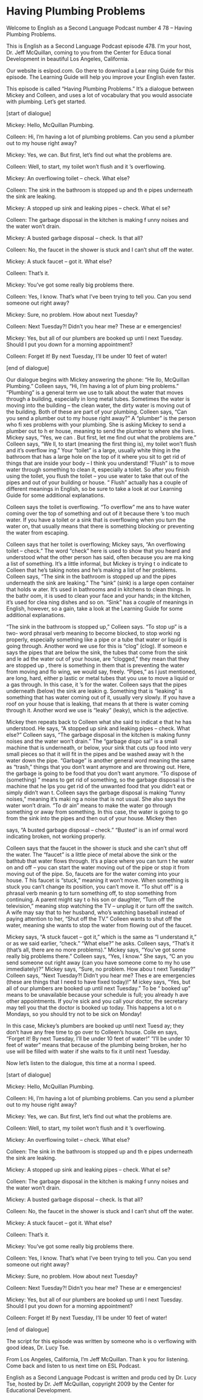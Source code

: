 # Having Plumbing Problems

Welcome to English as a Second Language Podcast number 4 78 – Having Plumbing Problems. 

This is English as a Second Language Podcast episode 478.  I’m your host, Dr. Jeff McQuillan, coming to you from the Center for Educa tional Development in beautiful Los Angeles, California. 

Our website is eslpod.com.  Go there to download a Lear ning Guide for this episode.  The Learning Guide will help you improve your  English even faster. 

This episode is called “Having Plumbing Problems.”  It’s a  dialogue between Mickey and Colleen, and uses a lot of vocabulary that you would associate with plumbing.  Let’s get started. 

[start of dialogue] 

Mickey:  Hello, McQuillan Plumbing. 

Colleen:  Hi, I’m having a lot of plumbing problems.  Can you send a plumber out to my house right away? 

Mickey:  Yes, we can.  But first, let’s find out what the problems are. 

Colleen:  Well, to start, my toilet won’t flush and it ’s overflowing. 

Mickey:  An overflowing toilet – check.  What else? 

Colleen:  The sink in the bathroom is stopped up and th e pipes underneath the sink are leaking.   

Mickey:  A stopped up sink and leaking pipes – check.  What el se? 

Colleen:  The garbage disposal in the kitchen is making f unny noises and the water won’t drain. 

Mickey:  A busted garbage disposal – check.  Is that all? 

Colleen:  No, the faucet in the shower is stuck and I can’t shut off the water.   

Mickey:  A stuck faucet – got it.  What else?  

 Colleen:  That’s it.   

Mickey:  You’ve got some really big problems there.   

Colleen:  Yes, I know.  That’s what I’ve been trying to tell you.  Can you send someone out right away? 

Mickey:  Sure, no problem.  How about next Tuesday? 

Colleen:  Next Tuesday?!  Didn’t you hear me?  These ar e emergencies! 

Mickey:  Yes, but all of our plumbers are booked up unti l next Tuesday.  Should I put you down for a morning appointment? 

Colleen:  Forget it!  By next Tuesday, I’ll be under 10  feet of water! 

[end of dialogue] 

Our dialogue begins with Mickey answering the phone: “He llo, McQuillan Plumbing.”  Colleen says, “Hi, I’m having a lot of plum bing problems.” “Plumbing” is a general term we use to talk about the water that moves through a building, especially in long metal tubes.  Sometimes the  water is moving into the building – the clean water, the dirty water is moving out of the building.  Both of these are part of your plumbing.  Colleen says, “Can you  send a plumber out to my house right away?”  A “plumber” is the person who fi xes problems with your plumbing.  She is asking Mickey to send a plumber out to h er house, meaning to send the plumber to where she lives.  Mickey says, “Yes, we can .  But first, let me find out what the problems are.”  Colleen says, “We ll, to start (meaning the first thing is), my toilet won’t flush and it’s overflow ing.”  Your “toilet” is a large, usually white thing in the bathroom that has a large hole on the top of it where you sit to get rid of things that are inside your body –  I think you understand! “Flush” is to move water through something to clean it, especially a toilet.  So after you finish using the toilet, you flush the toilet  – you use water to take that out of the pipes and out of your building or house.  “ Flush” actually has a couple of different meanings in English, so be sure to take a look at our Learning Guide for some additional explanations. 

Colleen says the toilet is overflowing.  “To overflow” me ans to have water coming over the top of something and out of it because there ’s too much water.  If you have a toilet or a sink that is overflowing when you turn  the water on, that usually means that there is something blocking or preventing the water from escaping.   

 Colleen says that her toilet is overflowing; Mickey says, “An  overflowing toilet – check.”  The word “check” here is used to show that you heard  and understood what the other person has said, often because you are ma king a list of something.  It’s a little informal, but Mickey is trying t o indicate to Colleen that he’s taking notes and he’s making a list of her problems.   Colleen says, “The sink in the bathroom is stopped up and the pipes underneath  the sink are leaking.” The “sink” (sink) is a large open container that holds w ater.  It’s used in bathrooms and in kitchens to clean things.  In the bathr oom, it is used to clean your face and your hands; in the kitchen, it’s used for clea ning dishes and so on. “Sink” has a couple of meanings in English, however, so a gain, take a look at the Learning Guide for some additional explanations. 

“The sink in the bathroom is stopped up,” Colleen says.  “To stop up” is a two- word phrasal verb meaning to become blocked, to stop worki ng properly, especially something like a pipe or a tube that water or  liquid is going through. Another word we use for this is “clog” (clog).  If someon e says the pipes that are below the sink, the tubes that come from the sink and le ad the water out of your house, are “clogged,” they mean that they are stopped up , there is something in them that is preventing the water from moving and flo wing, we would say, freely. “Pipes,” as I just mentioned, are long, hard, either p lastic or metal tubes that you use to move a liquid or a gas through.  In this case, it ’s for the water.  Colleen says that the pipes underneath (below) the sink are leakin g.  Something that is “leaking” is something that has water coming out of it,  usually very slowly.  If you have a roof on your house that is leaking, that means th at there is water coming through it.  Another word we use is “leaky” (leaky), which  is the adjective. 

Mickey then repeats back to Colleen what she said to indicat e that he has understood.  He says, “A stopped up sink and leaking pipes – check.  What else?”  Colleen says, “The garbage disposal in the kitchen is making funny noises and the water won’t drain.”  The “garbage dispo sal” is a small machine that is underneath, or below, your sink that cuts up food  into very small pieces so that it will fit in the pipes and be washed away wit h the water down the pipe. “Garbage” is another general word meaning the same as “trash,” things that you don’t want anymore and are throwing out.  Here, the garbage is going to be food that you don’t want anymore.  “To dispose of (something) ” means to get rid of something, so the garbage disposal is the machine that he lps you get rid of the unwanted food that you didn’t eat or simply didn’t wan t.  Colleen says the garbage disposal is making “funny noises,” meaning it’s maki ng a noise that is not usual.  She also says the water won’t drain.  “To dr ain” means to make the water go through something or away from something.  In  this case, the water is going to go from the sink into the pipes and then out of your house.  Mickey then  

 says, “A busted garbage disposal – check.”  “Busted” is an inf ormal word indicating broken, not working properly. 

Colleen says that the faucet in the shower is stuck and she can’t shut off the water.  The “faucet” is a little piece of metal above the sink or the bathtub that water flows through.  It’s a place where you can turn t he water on and off – you can start the water moving out of the pipe or stop it from moving out of the pipe. So, faucets are for the water coming into your house.  T his faucet is “stuck,” meaning it won’t move.  When something is stuck you can’t  change its position, you can’t move it.  “To shut off” is a phrasal verb meanin g to turn something off, to stop something from continuing.  A parent might say t o his son or daughter, “Turn off the television,” meaning stop watching the TV  – unplug it or turn off the switch.  A wife may say that to her husband, who’s watching  baseball instead of paying attention to her, “Shut off the TV.”  Colleen  wants to shut off the water, meaning she wants to stop the water from flowing out of the faucet. 

Mickey says, “A stuck faucet – got it,” which is the same as “I understand it,” or as we said earlier, “check.”  “What else?” he asks.  Colleen  says, “That’s it (that’s all, there are no more problems).”  Mickey says, “You’ve got some really big problems there.”  Colleen says, “Yes, I know.”  She says, “C an you send someone out right away (can you have someone come to my ho use immediately)?”  Mickey says, “Sure, no problem.  How abou t next Tuesday?” Colleen says, “Next Tuesday?!  Didn’t you hear me?  Thes e are emergencies (these are things that I need to have fixed today)!”  M ickey says, “Yes, but all of our plumbers are booked up until next Tuesday.”  To be “ booked up” means to be unavailable because your schedule is full; you already h ave other appointments.  If you’re sick and you call your doctor, the  secretary may tell you that the doctor is booked up today.  This happens a lot o n Mondays, so you should try not to be sick on Monday!   

In this case, Mickey’s plumbers are booked up until next Tuesd ay; they don’t have any free time to go over to Colleen’s house.  Colle en says, “Forget it!  By next Tuesday, I’ll be under 10 feet of water!”  “I’ll  be under 10 feet of water” means that because of the plumbing being broken, her ho use will be filled with water if she waits to fix it until next Tuesday. 

Now let’s listen to the dialogue, this time at a norma l speed. 

[start of dialogue] 

Mickey:  Hello, McQuillan Plumbing. 

 Colleen:  Hi, I’m having a lot of plumbing problems.  Can you send a plumber out to my house right away? 

Mickey:  Yes, we can.  But first, let’s find out what the problems are. 

Colleen:  Well, to start, my toilet won’t flush and it ’s overflowing. 

Mickey:  An overflowing toilet – check.  What else? 

Colleen:  The sink in the bathroom is stopped up and th e pipes underneath the sink are leaking.   

Mickey:  A stopped up sink and leaking pipes – check.  What el se? 

Colleen:  The garbage disposal in the kitchen is making f unny noises and the water won’t drain. 

Mickey:  A busted garbage disposal – check.  Is that all? 

Colleen:  No, the faucet in the shower is stuck and I can’t shut off the water.   

Mickey:  A stuck faucet – got it.  What else? 

Colleen:  That’s it.   

Mickey:  You’ve got some really big problems there.   

Colleen:  Yes, I know.  That’s what I’ve been trying to tell you.  Can you send someone out right away? 

Mickey:  Sure, no problem.  How about next Tuesday? 

Colleen:  Next Tuesday?!  Didn’t you hear me?  These ar e emergencies! 

Mickey:  Yes, but all of our plumbers are booked up unti l next Tuesday.  Should I put you down for a morning appointment? 

Colleen:  Forget it!  By next Tuesday, I’ll be under 10  feet of water! 

[end of dialogue] 

 The script for this episode was written by someone who is o verflowing with good ideas, Dr. Lucy Tse.   

From Los Angeles, California, I’m Jeff McQuillan.  Than k you for listening.  Come back and listen to us next time on ESL Podcast. 

English as a Second Language Podcast is written and produ ced by Dr. Lucy Tse, hosted by Dr. Jeff McQuillan, copyright 2009 by the Center  for Educational Development.

